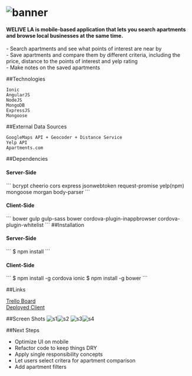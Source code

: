 # ![banner](client/www/img/welive.png)
<h4>WELIVE LA is mobile-based application that lets you search apartments and browse local businesses at the same time.</h4>
- Search apartments and see what points of interest are near by<br>
- Save apartments and compare them by different criteria, including the price, distance to the points of interest and yelp rating<br>
- Make notes on the saved apartments

##Technologies
```
Ionic
AngularJS
NodeJS
MongoDB
ExpressJS
Mongoose
```

##External Data Sources
```
GoogleMaps API + Geocoder + Distance Service
Yelp API
Apartments.com
```

##Dependencies
<h4>Server-Side</h4>
```
bcrypt
cheerio
cors
express
jsonwebtoken
request-promise
yelp(npm)
mongoose
morgan
body-parser
``` 
<h4>Client-Side</h4>
``` 
bower
gulp
gulp-sass
bower
cordova-plugin-inappbrowser
cordova-plugin-whitelist
``` 
##Installation
<h4> Server-Side</h4>
```
$ npm install
```

<h4>Client-Side</h4>
```
$ npm install -g cordova ionic
$ npm install -g bower
```

##Links
<div><a target="_blank" href="https://trello.com/b/LcU2f6lW/project-4-welive-la">Trello Board</a></div>
<div><a target="_blank" href="http://welivelav3.s3-website-us-west-2.amazonaws.com/">Deployed Client</a></div>

##Screen Shots
![s1](client/www/img/welive_screen_0.png)![s2](client/www/img/welive_screen_2.png)
![s3](client/www/img/welive_screen_1.png)![s4](client/www/img/welive_screen_4.png)

##Next Steps
- Optimize UI on mobile
- Refactor code to keep things DRY
- Apply single responsibility concepts
- Let users select critera for apartment comparison
- Add apartment filters

